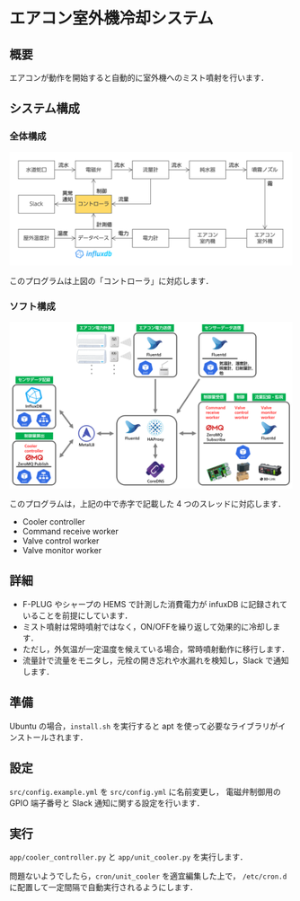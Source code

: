 # エアコン室外機冷却システム

## 概要

エアコンが動作を開始すると自動的に室外機へのミスト噴射を行います．


## システム構成

### 全体構成

![システム構成](./img/システム構成.png)

このプログラムは上図の「コントローラ」に対応します．

### ソフト構成

![ソフトアーキ図](./img/ソフトアーキ図.png)

このプログラムは，上記の中で赤字で記載した 4 つのスレッドに対応します．

- Cooler controller
- Command receive worker
- Valve control worker
- Valve monitor worker

## 詳細

- F-PLUG やシャープの HEMS で計測した消費電力が infuxDB に記録されていることを前提にしています．
- ミスト噴射は常時噴射ではなく，ON/OFFを繰り返して効果的に冷却します．
- ただし，外気温が一定温度を候えている場合，常時噴射動作に移行します．
- 流量計で流量をモニタし，元栓の開き忘れや水漏れを検知し，Slack で通知します．

## 準備

Ubuntu の場合，`install.sh` を実行すると apt を使って必要なライブラリがインストールされます．

## 設定

`src/config.example.yml` を `src/config.yml` に名前変更し，
電磁弁制御用の GPIO 端子番号と Slack 通知に関する設定を行います．

## 実行

`app/cooler_controller.py` と `app/unit_cooler.py` を実行します．

問題ないようでしたら，`cron/unit_cooler` を適宜編集した上で，
`/etc/cron.d` に配置して一定間隔で自動実行されるようにします．
